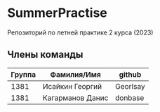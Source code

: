 # SummerPractise
Репозиторий по летней практике 2 курса (2023)

## Члены команды
|Группа|Фамилия/Имя|github|
---|---|---
|1381|Исайкин Георгий|GeorIsay|
|1381|Кагарманов Данис|donbase|
